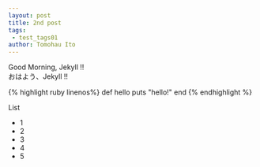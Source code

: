 ```yaml
---
layout: post
title: 2nd post
tags:
 - test_tags01
author: Tomohau Ito
---
```

Good Morning, Jekyll !!  
おはよう、Jekyll !!  

{% highlight ruby linenos%}
def hello
  puts "hello!"
end
{% endhighlight %}

List

* 1
* 2
* 3
* 4
* 5
